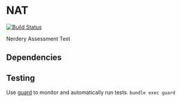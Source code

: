 # NAT

[![Build Status](https://travis-ci.org/timlkelly/nat.svg?branch=master)](https://travis-ci.org/timlkelly/nat)

Nerdery Assessment Test

## Dependencies


## Testing
Use [guard](https://github.com/guard/guard) to monitor and
automatically run tests.
`bundle exec guard`


